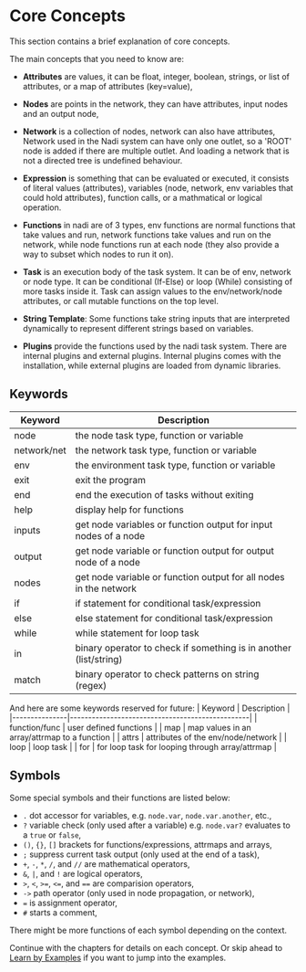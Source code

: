 # Core Concepts
This section contains a brief explanation of core concepts.

The main concepts that you need to know are:

- **Attributes** are values, it can be float, integer, boolean, strings, or list of attributes, or a map of attributes (key=value),
- **Nodes** are points in the network, they can have attributes, input nodes and an output node,
- **Network** is a collection of nodes, network can also have attributes, Network used in the Nadi system can have only one outlet, so a 'ROOT' node is added if there are multiple outlet. And loading a network that is not a directed tree is undefined behaviour.
- **Expression** is something that can be evaluated or executed, it consists of literal values (attributes), variables (node, network, env variables that could hold attributes), function calls, or a mathmatical or logical operation.
- **Functions** in nadi are of 3 types, env functions are normal functions that take values and run, network functions take values and run on the network, while node functions run at each node (they also provide a way to subset which nodes to run it on).
- **Task** is an execution body of the task system. It can be of env, network or node type. It can be conditional (If-Else) or loop (While) consisting of more tasks inside it. Task can assign values to the env/network/node attributes, or call mutable functions on the top level.

- **String Template**: Some functions take string inputs that are interpreted dynamically to represent different strings based on variables.
- **Plugins** provide the functions used by the nadi task system. There are internal plugins and external plugins. Internal plugins comes with the installation, while external plugins are loaded from dynamic libraries.

## Keywords

| Keyword     | Description                                                       |
|-------------|-------------------------------------------------------------------|
| node        | the node task type, function or variable                          |
| network/net | the network task type, function or variable                       |
| env         | the environment task type, function or variable                   |
| exit        | exit the program                                                  |
| end         | end the execution of tasks without exiting                        |
| help        | display help for functions                                        |
| inputs      | get node variables or function output for input nodes of a node   |
| output      | get node variable or function output for output node of a node    |
| nodes       | get node variable or function output for all nodes in the network |
| if          | if statement for conditional task/expression                      |
| else        | else statement for conditional task/expression                    |
| while       | while statement for loop task                                     |
| in          | binary operator to check if something is in another (list/string) |
| match       | binary operator to check patterns on string (regex)               |

And here are some keywords reserved for future:
| Keyword       | Description                                     |
|---------------|-------------------------------------------------|
| function/func | user defined functions                          |
| map           | map values in an array/attrmap to a function    |
| attrs         | attributes of the env/node/network              |
| loop          | loop task                                       |
| for           | for loop task for looping through array/attrmap |


## Symbols
Some special symbols and their functions are listed below:
- `.` dot accessor for variables, e.g. `node.var`, `node.var.another`, etc.,
- `?` variable check (only used after a variable) e.g. `node.var?` evaluates to a `true` or `false`,
- `()`, `{}`, `[]` brackets for functions/expressions, attrmaps and arrays,
- `;` suppress current task output (only used at the end of a task),
- `+`, `-`, `*`, `/`, and `//` are mathematical operators,
- `&`, `|`, and `!` are logical operators,
- `>`, `<`, `>=`, `<=`, and `==` are comparision operators,
- `->` path operator (only used in node propagation, or network),
- `=` is assignment operator,
- `#` starts a comment,

There might be more functions of each symbol depending on the context.


Continue with the chapters for details on each concept. Or skip ahead to [Learn by Examples](/learn-examples.md) if you want to jump into the examples.
